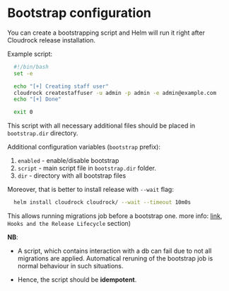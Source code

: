 # Bootstrap configuration

You can create a bootstrapping script and Helm will run
it right after Cloudrock release installation.

Example script:

```bash
  #!/bin/bash
  set -e

  echo "[+] Creating staff user"
  cloudrock createstaffuser -u admin -p admin -e admin@example.com
  echo "[+] Done"

  exit 0
```

This script with all necessary additional files
should be placed in `bootstrap.dir` directory.

Additional configuration variables (`bootstrap` prefix):

1. `enabled` - enable/disable bootstrap
2. `script` - main script file in `bootstrap.dir` folder.
3. `dir` -  directory with all bootstrap files

Moreover, that is better to install release with `--wait` flag:

```bash
  helm install cloudrock cloudrock/ --wait --timeout 10m0s
```

This allows running migrations job before a bootstrap one.
more info: [link](https://helm.sh/docs/topics/charts_hooks/),
`Hooks and the Release Lifecycle` section)

**NB**:

* A script, which contains interaction with a db can fail
  due to not all migrations are applied.
  Automatical reruning of the bootstrap job is normal behaviour in such situations.

* Hence, the script should be **idempotent**.
